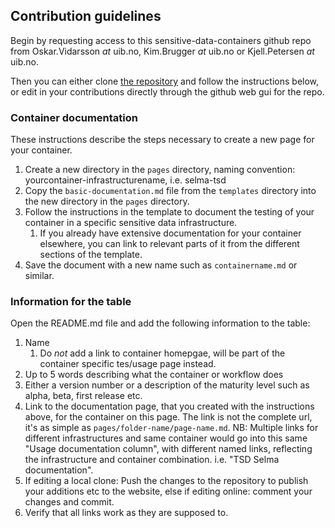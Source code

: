## Contribution guidelines
Begin by requesting access to this sensitive-data-containers github repo from Oskar.Vidarsson _at_ uib.no, Kim.Brugger _at_ uib.no or Kjell.Petersen _at_ uib.no.

Then you can either clone [the repository](https://github.com/einfra-no/sensitive-data-containers) and follow the instructions below, or edit in your contributions directly through the github web gui for the repo.

### Container documentation
These instructions describe the steps necessary to create a new page for your container.

1. Create a new directory in the `pages` directory, naming convention: yourcontainer-infrastructurename, i.e. selma-tsd
2. Copy the `basic-documentation.md` file from the `templates` directory into the new directory in the `pages` directory.  
3. Follow the instructions in the template to document the testing of your container in a specific sensitive data infrastructure.  
	1. If you already have extensive documentation for your container elsewhere, you can link to relevant parts of it from the different sections of the template. 
4. Save the document with a new name such as `containername.md` or similar.  


### Information for the table
Open the README.md file and add the following information to the table:  
1. Name  
	1. Do _not_ add a link to container homepgae, will be part of the container specific tes/usage page instead.
2. Up to 5 words describing what the container or workflow does  
3. Either a version number or a description of the maturity level such as alpha, beta, first release etc.  
4. Link to the documentation page, that you created with the instructions above, for the container on this page. The link is not the complete url, it's as simple as `pages/folder-name/page-name.md`. NB: Multiple links for different infrastructures and same container would go into this same "Usage documentation column", with different named links, reflecting the infrastructure and container combination. i.e. "TSD Selma documentation". 
5. If editing a local clone: Push the changes to the repository to publish your additions etc to the website, else if editing online: comment your changes and commit. 
6. Verify that all links work as they are supposed to.  
